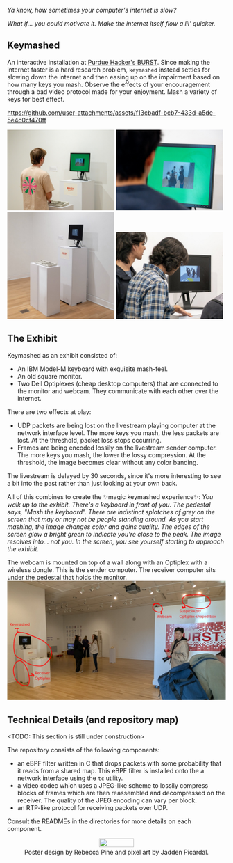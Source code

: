 _Ya know, how sometimes your computer's internet is slow?_

_What if... you could motivate it. Make the internet itself flow a lil' quicker._

## Keymashed

An interactive installation at [Purdue Hacker's BURST](https://burst.purduehackers.com/). Since making the internet faster is a hard research problem, `keymashed` instead settles for slowing down the internet and then easing up on the impairment based on how many keys you mash. Observe the effects of your encouragement through a bad video protocol made for your enjoyment. Mash a variety of keys for best effect.

https://github.com/user-attachments/assets/f13cbadf-bcb7-433d-a5de-5e4c0cf470ff

<p float="left">
  <img src="media/BURST 2024 SebMur-6-resized.jpg" width="49%" /> 
  <img src="media/BURST 2024 SebMur-19-resized.jpg" width="49%" />
  <img src="media/BURST 2024 SebMur-82-cropped.jpg" width="49%" />
  <img src="media/BURST 2024 SemMur-66-cropped.jpg" width="49%" />
</p>

## The Exhibit

Keymashed as an exhibit consisted of:
- An IBM Model-M keyboard with exquisite mash-feel.
- An old square monitor.
- Two Dell Optiplexes (cheap desktop computers) that are connected to the monitor and webcam. They communicate with each other over the internet.

There are two effects at play:
- UDP packets are being lost on the livestream playing computer at the network interface level. The more keys you mash, the less packets are lost. At the threshold, packet loss stops occurring.
- Frames are being encoded lossily on the livestream sender computer. The more keys you mash, the lower the lossy compression. At the threshold, the image becomes clear without any color banding.

The livestream is delayed by 30 seconds, since it's more interesting to see a bit into the past rather than just looking at your own back.

All of this combines to create the ✨magic keymashed experience✨:
_You walk up to the exhibit. There's a keyboard in front of you. The pedestal says, "Mash the keyboard". There are indistinct splotches of grey on the screen that may or may not be people standing around. As you start mashing, the image changes color and gains quality. The edges of the screen glow a bright green to indicate you're close to the peak. The image resolves into... not you. In the screen, you see yourself starting to approach the exhibit._

The webcam is mounted on top of a wall along with an Optiplex with a wireless dongle. This is the sender computer. The receiver computer sits under the pedestal that holds the monitor.
<img src="media/BURST 2024 suspiciously-optiplex shaped box.jpg" />

## Technical Details (and repository map)

<TODO: This section is still under construction>

The repository consists of the following components:
- an eBPF filter written in C that drops packets with some probability that it reads from a shared map. This eBPF filter is installed onto the a network interface using the `tc` utility.
- a video codec which uses a JPEG-like scheme to lossily compress blocks of frames which are then reassembled and decompressed on the receiver. The quality of the JPEG encoding can vary per block.
- an RTP-like protocol for receiving packets over UDP.

Consult the READMEs in the directories for more details on each component.

<p align="center">
  <img src="https://github.com/user-attachments/assets/27412e69-7cbc-4a01-9383-3a5e2ed242dd" style="height: 40%; width: 40%;" />
  <br>
   Poster design by Rebecca Pine and pixel art by Jadden Picardal.
</p>
